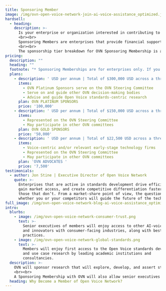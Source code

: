 ```yaml
---
title: Sponsoring Member
image: /img/ovn-open-voice-network-join-ai-voice-assistance_optimized.jpg
hardsell:
  - heading: 
    description: >-
      Is your enterprise or organization interested in contributing to OVN’s mission? We encourage you to become a Sponsoring Member of the Open Voice Network.
      <br><br>
      Sponsoring Members are enterprises that provide financial support and executive leadership to the Open Voice Network. Sponsorship is open worldwide to enterprises and public entities, as well as those that advise or represent such enterprises and entities.
      <br><br>
      The sponsorship tier breakdown for OVN Sponsoring Membership is as follows:
pricing:
  description: ""
  heading: ""
  footnote: "* Sponsoring Memberships are for enterprises only. If you would like to become individually involved with the Open Voice Network, please visit our Friends of OVN page."
  plans:
    - description: ' USD per annum | Total of $300,000 USD across a three-year commitment'
      items:
        - OVN Platinum Sponsors serve on the OVN Steering Committee
        - Serve on and guide other OVN decision-making bodies
        - Advise and guide Open Voice standards-centric research
      plan: OVN PLATINUM SPONSORS
      price: '100,000'
    - description: ' USD per annum | Total of $150,000 USD across a three-year commitment'
      items:
        - Represented on the OVN Steering Committee
        - May participate in other OVN committees
      plan: OVN GOLD SPONSORS
      price: '50,000'
    - description: ' USD per annum | Total of $22,500 USD across a three-year commitment'
      items:
        - Voice-centric and/or relevant early-stage technology firms
        - Represented on the OVN Steering Committee
        - May participate in other OVN committees
      plan: 'OVN ADVOCATES '
      price: '7,500'
testimonials:
  - author: Jon Stine | Executive Director of Open Voice Network
    quote: >-
      Enterprises that are active in standards development drive efficiencies,
      gain market access, and create competitive differentiation faster than
      those that don’t. From a market-share point of view, the question is
      whether you or your competitors will guide the future of the technology.
full_image: /img/ovn-open-voice-network-blog-ai-voice-assistance_optimized.jpg
intro:
  blurbs:
    - image: /img/ovn-open-voice-network-consumer-trust.png
      text: >-
        Senior executives of members will enjoy access to other AI-voice leaders
        and innovators with consumer-facing industries, along with best
        practices.
    - image: /img/ovn-open-voice-network-global-standards.png
      text: >-
        Members will enjoy first access to the Open Voice standards development
        and use case research by leading academic institutions and
        consultancies.
  description: >-
    OVN will sponsor research that will explore, develop, and assert standards and technologies of open voice. Contributions from Sponsoring Members will help shape the future of voice AI in areas of technology, value propositions, provider ecosystems, competition, and commercial and personal information privacy. 
    <br><br>
    A Sponsoring Membership with OVN will also allow senior executives from your enterprise or organization to participate in industry symposia on research and best practices in voice-AI commerce, as well as gain first access to the Open Voice Network standards development, use case research by leading academic institutions and consultancies, and networking with voice-AI leaders and innovators within consumer-facing industries. 
  heading: Why Become a Member of Open Voice Network?
---
```



